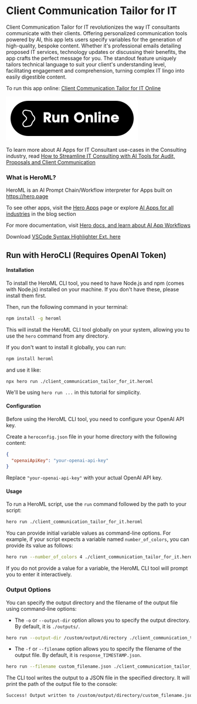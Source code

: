 # Client Communication Tailor for IT

Client Communication Tailor for IT revolutionizes the way IT consultants communicate with their clients. Offering personalized communication tools powered by AI, this app lets users specify variables for the generation of high-quality, bespoke content. Whether it's professional emails detailing proposed IT services, technology updates or discussing their benefits, the app crafts the perfect message for you. The standout feature uniquely tailors technical language to suit your client's understanding level, facilitating engagement and comprehension, turning complex IT lingo into easily digestible content.

To run this app online: [Client Communication Tailor for IT Online](https://hero.page/app/client-communication-tailor-for-it-personalized-it-solutions-communication/A0LGLnYNAGKpoqjfMFb7)

[![Run Client Communication Tailor for IT Online](/assets/run.svg)](https://hero.page/app/client-communication-tailor-for-it-personalized-it-solutions-communication/A0LGLnYNAGKpoqjfMFb7)

To learn more about AI Apps for IT Consultant use-cases in the Consulting industry, read [How to Streamline IT Consulting with AI Tools for Audit, Proposals and Client Communication](https://hero.page/blog/ai/consulting/how-to-streamline-it-consulting-with-ai-tools-for-audit-proposals-and-client-communication/170812)

### What is HeroML?
HeroML is an AI Prompt Chain/Workflow interpreter for Apps built on https://hero.page 

To see other apps, visit the [Hero Apps](https://hero.page/apps) page or explore [AI Apps for all industries](https://hero.page/blog) in the blog section

For more documentation, visit [Hero docs, and learn about AI App Workflows](https://hero.page/tutorials/introduction-to-heroml)

Download [VSCode Syntax Highlighter Ext. here](https://marketplace.visualstudio.com/items?itemName=hero-page.heroml)

## Run with HeroCLI (Requires OpenAI Token)

#### Installation

To install the HeroML CLI tool, you need to have Node.js and npm (comes with Node.js) installed on your machine. If you don't have these, please install them first. 

Then, run the following command in your terminal:

```bash
npm install -g heroml
```

This will install the HeroML CLI tool globally on your system, allowing you to use the `hero` command from any directory.

If you don't want to install it globally, you can run:

```bash
npm install heroml
```

and use it like:

```bash
npx hero run ./client_communication_tailor_for_it.heroml
```

We'll be using `hero run ...` in this tutorial for simplicity.

#### Configuration

Before using the HeroML CLI tool, you need to configure your OpenAI API key. 

Create a `heroconfig.json` file in your home directory with the following content:

```json
{
  "openaiApiKey": "your-openai-api-key"
}
```

Replace `"your-openai-api-key"` with your actual OpenAI API key.

#### Usage

To run a HeroML script, use the `run` command followed by the path to your script:

```bash
hero run ./client_communication_tailor_for_it.heroml
```

You can provide initial variable values as command-line options. For example, if your script expects a variable named `number_of_colors`, you can provide its value as follows:

```bash
hero run --number_of_colors 4 ./client_communication_tailor_for_it.heroml
```

If you do not provide a value for a variable, the HeroML CLI tool will prompt you to enter it interactively.

### Output Options

You can specify the output directory and the filename of the output file using command-line options:

- The `-o` or `--output-dir` option allows you to specify the output directory. By default, it is `./outputs/`.

```bash
hero run --output-dir /custom/output/directory ./client_communication_tailor_for_it.heroml
```

- The `-f` or `--filename` option allows you to specify the filename of the output file. By default, it is `response_TIMESTAMP.json`.

```bash
hero run --filename custom_filename.json ./client_communication_tailor_for_it.heroml
```

The CLI tool writes the output to a JSON file in the specified directory. It will print the path of the output file to the console:

```bash
Success! Output written to /custom/output/directory/custom_filename.json
```

